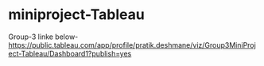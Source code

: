 # miniproject-Tableau
Group-3 linke below- 
https://public.tableau.com/app/profile/pratik.deshmane/viz/Group3MiniProject-Tableau/Dashboard1?publish=yes

